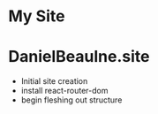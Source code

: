 # My Site
# DanielBeaulne.site
 - Initial site creation
 - install react-router-dom
 - begin fleshing out structure
 